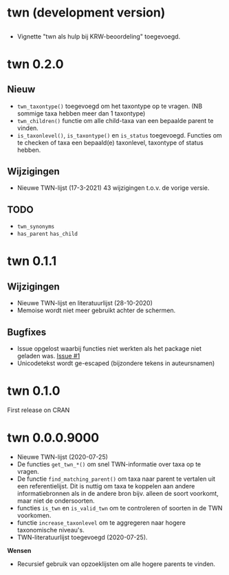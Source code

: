 # twn (development version)

##

- Vignette "twn als hulp bij KRW-beoordeling" toegevoegd.

# twn 0.2.0

## Nieuw

- `twn_taxontype()` toegevoegd om het taxontype op te vragen. (NB sommige taxa hebben meer dan 1 taxontype)
- `twn_children()` functie om alle child-taxa van een bepaalde parent te vinden.
- `is_taxonlevel()`, `is_taxontype()` en `is_status` toegevoegd. Functies om te checken of taxa een bepaald(e) taxonlevel, taxontype of status hebben.

## Wijzigingen

- Nieuwe TWN-lijst (17-3-2021) 43 wijzigingen t.o.v. de vorige versie.

## TODO

- `twn_synonyms`
- `has_parent` `has_child`

# twn 0.1.1


## Wijzigingen

- Nieuwe TWN-lijst en literatuurlijst (28-10-2020)
- Memoise wordt niet meer gebruikt achter de schermen.

## Bugfixes

- Issue opgelost waarbij functies niet werkten als het package niet geladen was. [Issue #1](https://github.com/RedTent/twn/issues/1#issue-682498150)
- Unicodetekst wordt ge-escaped (bijzondere tekens in auteursnamen)

# twn 0.1.0

First release on CRAN

# twn 0.0.0.9000

- Nieuwe TWN-lijst (2020-07-25)
- De functies `get_twn_*()` om snel TWN-informatie over taxa op te vragen.
- De functie `find_matching_parent()` om taxa naar parent te vertalen uit een referentielijst. Dit is nuttig om taxa te koppelen aan andere informatiebronnen als in de andere bron bijv. alleen de soort voorkomt, maar niet de ondersoorten.
- functies `is_twn` en `is_valid_twn` om te controleren of soorten in de TWN voorkomen.
- functie `increase_taxonlevel` om te aggregeren naar hogere taxonomische niveau's.
- TWN-literatuurlijst toegevoegd (2020-07-25).

**Wensen**

- Recursief gebruik van opzoeklijsten om alle hogere parents te vinden.



